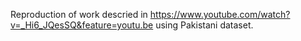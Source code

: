 Reproduction of work descried in https://www.youtube.com/watch?v=_Hi6_JQesSQ&feature=youtu.be using Pakistani dataset.